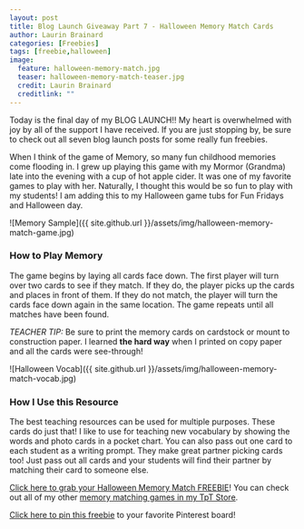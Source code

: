 ```yaml
---
layout: post
title: Blog Launch Giveaway Part 7 - Halloween Memory Match Cards
author: Laurin Brainard
categories: [Freebies]
tags: [freebie,halloween]
image:
  feature: halloween-memory-match.jpg
  teaser: halloween-memory-match-teaser.jpg
  credit: Laurin Brainard
  creditlink: ""
---
```

Today is the final day of my BLOG LAUNCH!! My heart is overwhelmed with joy by all of the support I have received. If you are just stopping by, be sure to check out all seven blog launch posts for some really fun freebies.

When I think of the game of Memory, so many fun childhood memories come flooding in. I grew up playing this game with my Mormor (Grandma) late into the evening with a cup of hot apple cider. It was one of my favorite games to play with her. Naturally, I thought this would be so fun to play with my students! I am adding this to my Halloween game tubs for Fun Fridays and Halloween day.

![Memory Sample]({{ site.github.url }}/assets/img/halloween-memory-match-game.jpg)
### How to Play Memory
The game begins by laying all cards face down. The first player will turn over two cards to see if they match. If they do, the player picks up the cards and places in front of them. If they do not match, the player will turn the cards face down again in the same location. The game repeats until all matches have been found.

*TEACHER TIP:* Be sure to print the memory cards on cardstock or mount to construction paper. I learned **the hard way** when I printed on copy paper and all the cards were see-through!

![Halloween Vocab]({{ site.github.url }}/assets/img/halloween-memory-match-vocab.jpg)
### How I Use this Resource
The best teaching resources can be used for multiple purposes. These cards do just that! I like to use for teaching new vocabulary by showing the words and photo cards in a pocket chart. You can also pass out one card to each student as a writing prompt. They make great partner picking cards too! Just pass out all cards and your students will find their partner by matching their card to someone else.  

[Click here to grab your Halloween Memory Match FREEBIE](http://bit.ly/2yD7NMG)! You can check out all of my other [memory matching games in my TpT Store](http://bit.ly/2hT1Phb).

[Click here to pin this freebie](https://pin.it/_zEoqqP) to your favorite Pinterest board!